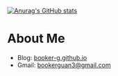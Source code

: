 [![Anurag's GitHub stats](https://github-readme-stats.vercel.app/api?username=booker-g)](https://github.com/anuraghazra/github-readme-stats)
# About Me
* Blog: [booker-g.github.io](https://booker-g.github.io/)
* Gmail: bookerguan3@gmail.com

